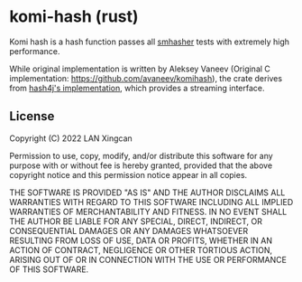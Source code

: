 
komi-hash (rust)
==================

Komi hash is a hash function passes all [smhasher] tests with extremely high performance.

While original implementation is written by Aleksey Vaneev (Original C implementation: https://github.com/avaneev/komihash),
the crate derives from [hash4j's implementation], which provides a streaming interface.

License
-------
Copyright (C) 2022 LAN Xingcan 

Permission to use, copy, modify, and/or distribute this software for any
purpose with or without fee is hereby granted, provided that the above
copyright notice and this permission notice appear in all copies.

THE SOFTWARE IS PROVIDED "AS IS" AND THE AUTHOR DISCLAIMS ALL WARRANTIES
WITH REGARD TO THIS SOFTWARE INCLUDING ALL IMPLIED WARRANTIES OF
MERCHANTABILITY AND FITNESS. IN NO EVENT SHALL THE AUTHOR BE LIABLE FOR
ANY SPECIAL, DIRECT, INDIRECT, OR CONSEQUENTIAL DAMAGES OR ANY DAMAGES
WHATSOEVER RESULTING FROM LOSS OF USE, DATA OR PROFITS, WHETHER IN AN
ACTION OF CONTRACT, NEGLIGENCE OR OTHER TORTIOUS ACTION, ARISING OUT OF
OR IN CONNECTION WITH THE USE OR PERFORMANCE OF THIS SOFTWARE.


[smhasher]: https://github.com/rurban/smhasher
[hash4j's implementation]: https://github.com/dynatrace-oss/hash4j/blob/main/src/main/java/com/dynatrace/hash4j/hashing/Komihash4_3.java

